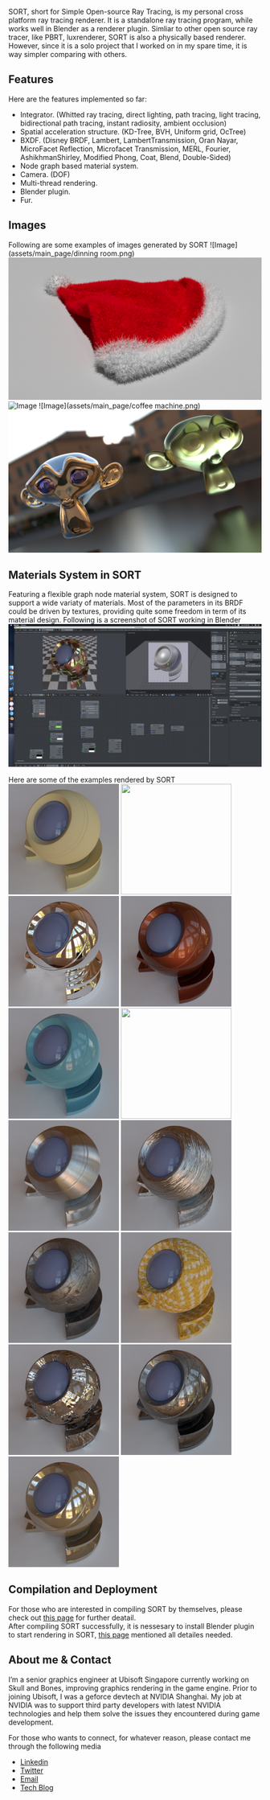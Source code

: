SORT, short for Simple Open-source Ray Tracing, is my personal cross platform ray tracing renderer. It is a standalone ray tracing program, while works well in Blender as a renderer plugin. Simliar to other open source ray tracer, like PBRT, luxrenderer, SORT is also a physically based renderer. However, since it is a solo project that I worked on in my spare time, it is way simpler comparing with others.  

## Features

Here are the features implemented so far:
  - Integrator. (Whitted ray tracing, direct lighting, path tracing, light tracing, bidirectional path tracing, instant radiosity, ambient occlusion)
  - Spatial acceleration structure. (KD-Tree, BVH, Uniform grid, OcTree)
  - BXDF. (Disney BRDF, Lambert, LambertTransmission, Oran Nayar, MicroFacet Reflection, Microfacet Transmission, MERL, Fourier, AshikhmanShirley, Modified Phong, Coat, Blend, Double-Sided)
  - Node graph based material system.
  - Camera. (DOF)
  - Multi-thread rendering.
  - Blender plugin.
  - Fur.

## Images
Following are some examples of images generated by SORT
![Image](assets/main_page/dinning room.png)
![Image](assets/main_page/santa_hat.png)
![Image](assets/main_page/cups.png)
![Image](assets/main_page/coffee machine.png)
![Image](assets/main_page/dof.png)

## Materials System in SORT
Featuring a flexible graph node material system, SORT is designed to support a wide variaty of materials. Most of the parameters in its BRDF could be driven by textures, providing quite some freedom in term of its material design. Following is a screenshot of SORT working in Blender
![](assets/main_page/material_system.png)

Here are some of the examples rendered by SORT  
<img src="assets/main_page/mat_matte.png" width="220" height="220" />
<img src="assets/main_page/mat_glass.png" width="220" height="220" />
<img src="assets/main_page/mat_mirror.png" width="220" height="220" />
<img src="assets/main_page/mat_coated.png" width="220" height="220" />
<img src="assets/main_page/mat_plastic.png" width="220" height="220" />
<img src="assets/main_page/mat_rough_glass.png" width="220" height="220" />
<img src="assets/main_page/mat_anisotropic.png" width="220" height="220" />
<img src="assets/main_page/mat_bumpped_metal.png" width="220" height="220" />
<img src="assets/main_page/mat_bumpped_metal2.png" width="220" height="220" />
<img src="assets/main_page/mat_cloth.png" width="220" height="220" />
<img src="assets/main_page/mat_blended.png" width="220" height="220" />
<img src="assets/main_page/mat_coated2.png" width="220" height="220" />
<img src="assets/main_page/mat_plastic2.png" width="220" height="220" />

## Compilation and Deployment
For those who are interested in compiling SORT by themselves, please check out [this page](/compilation.md) for further deatail.  
After compiling SORT successfully, it is nessesary to install Blender plugin to start rendering in SORT, [this page](/deployment.md) mentioned all detailes needed.

## About me & Contact
I’m a senior graphics engineer at Ubisoft Singapore currently working on Skull and Bones, improving graphics rendering in the game engine. Prior to joining Ubisoft, I was a geforce devtech at NVIDIA Shanghai. My job at NVIDIA was to support third party developers with latest NVIDIA technologies and help them solve the issues they encountered during game development.

For those who wants to connect, for whatever reason, please contact me through the following media
* [Linkedin](https://www.linkedin.com/in/caojiayin/)
* [Twitter](https://twitter.com/Cao_Jiayin)
* [Email](mailto:caojiayin1985@gmail.com)
* [Tech Blog](https://agraphicsguy.wordpress.com/)
